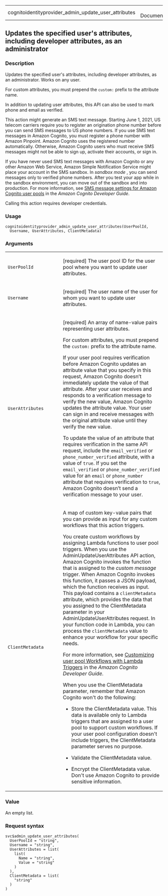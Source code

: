 <table style="width: 100%;">
<tbody>
<tr class="odd">
<td>cognitoidentityprovider_admin_update_user_attributes</td>
<td style="text-align: right;">R Documentation</td>
</tr>
</tbody>
</table>

## Updates the specified user's attributes, including developer attributes, as an administrator

### Description

Updates the specified user's attributes, including developer attributes,
as an administrator. Works on any user.

For custom attributes, you must prepend the `⁠custom:⁠` prefix to the
attribute name.

In addition to updating user attributes, this API can also be used to
mark phone and email as verified.

This action might generate an SMS text message. Starting June 1, 2021,
US telecom carriers require you to register an origination phone number
before you can send SMS messages to US phone numbers. If you use SMS
text messages in Amazon Cognito, you must register a phone number with
Amazon Pinpoint. Amazon Cognito uses the registered number
automatically. Otherwise, Amazon Cognito users who must receive SMS
messages might not be able to sign up, activate their accounts, or sign
in.

If you have never used SMS text messages with Amazon Cognito or any
other Amazon Web Service, Amazon Simple Notification Service might place
your account in the SMS sandbox. In
*<span href="https://docs.aws.amazon.com/sns/latest/dg/sns-sms-sandbox.html">sandbox
mode</span>* , you can send messages only to verified phone numbers.
After you test your app while in the sandbox environment, you can move
out of the sandbox and into production. For more information, see [SMS
message settings for Amazon Cognito user
pools](https://docs.aws.amazon.com/cognito/latest/developerguide/) in
the *Amazon Cognito Developer Guide*.

Calling this action requires developer credentials.

### Usage

    cognitoidentityprovider_admin_update_user_attributes(UserPoolId,
      Username, UserAttributes, ClientMetadata)

### Arguments

<table>
<colgroup>
<col style="width: 35%" />
<col style="width: 65%" />
</colgroup>
<tbody>
<tr class="odd">
<td><code
id="cognitoidentityprovider_admin_update_user_attributes_:_UserPoolId">UserPoolId</code></td>
<td><p>[required] The user pool ID for the user pool where you want to
update user attributes.</p></td>
</tr>
<tr class="even">
<td><code
id="cognitoidentityprovider_admin_update_user_attributes_:_Username">Username</code></td>
<td><p>[required] The user name of the user for whom you want to update
user attributes.</p></td>
</tr>
<tr class="odd">
<td><code
id="cognitoidentityprovider_admin_update_user_attributes_:_UserAttributes">UserAttributes</code></td>
<td><p>[required] An array of name-value pairs representing user
attributes.</p>
<p>For custom attributes, you must prepend the <code
style="white-space: pre;">⁠custom:⁠</code> prefix to the attribute
name.</p>
<p>If your user pool requires verification before Amazon Cognito updates
an attribute value that you specify in this request, Amazon Cognito
doesn’t immediately update the value of that attribute. After your user
receives and responds to a verification message to verify the new value,
Amazon Cognito updates the attribute value. Your user can sign in and
receive messages with the original attribute value until they verify the
new value.</p>
<p>To update the value of an attribute that requires verification in the
same API request, include the <code>email_verified</code> or
<code>phone_number_verified</code> attribute, with a value of
<code>true</code>. If you set the <code>email_verified</code> or
<code>phone_number_verified</code> value for an <code>email</code> or
<code>phone_number</code> attribute that requires verification to
<code>true</code>, Amazon Cognito doesn’t send a verification message to
your user.</p></td>
</tr>
<tr class="even">
<td><code
id="cognitoidentityprovider_admin_update_user_attributes_:_ClientMetadata">ClientMetadata</code></td>
<td><p>A map of custom key-value pairs that you can provide as input for
any custom workflows that this action triggers.</p>
<p>You create custom workflows by assigning Lambda functions to user
pool triggers. When you use the AdminUpdateUserAttributes API action,
Amazon Cognito invokes the function that is assigned to the <em>custom
message</em> trigger. When Amazon Cognito invokes this function, it
passes a JSON payload, which the function receives as input. This
payload contains a <code>clientMetadata</code> attribute, which provides
the data that you assigned to the ClientMetadata parameter in your
AdminUpdateUserAttributes request. In your function code in Lambda, you
can process the <code>clientMetadata</code> value to enhance your
workflow for your specific needs.</p>
<p>For more information, see <a
href="https://docs.aws.amazon.com/cognito/latest/developerguide/cognito-user-identity-pools-working-with-aws-lambda-triggers.html">Customizing
user pool Workflows with Lambda Triggers</a> in the <em>Amazon Cognito
Developer Guide</em>.</p>
<p>When you use the ClientMetadata parameter, remember that Amazon
Cognito won't do the following:</p>
<ul>
<li><p>Store the ClientMetadata value. This data is available only to
Lambda triggers that are assigned to a user pool to support custom
workflows. If your user pool configuration doesn't include triggers, the
ClientMetadata parameter serves no purpose.</p></li>
<li><p>Validate the ClientMetadata value.</p></li>
<li><p>Encrypt the ClientMetadata value. Don't use Amazon Cognito to
provide sensitive information.</p></li>
</ul></td>
</tr>
</tbody>
</table>

### Value

An empty list.

### Request syntax

    svc$admin_update_user_attributes(
      UserPoolId = "string",
      Username = "string",
      UserAttributes = list(
        list(
          Name = "string",
          Value = "string"
        )
      ),
      ClientMetadata = list(
        "string"
      )
    )

